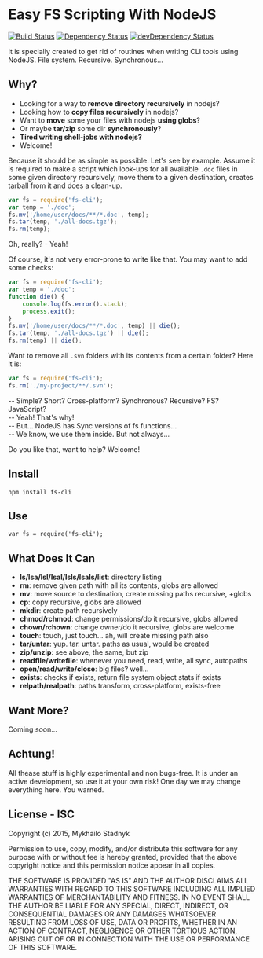 # Easy FS Scripting With NodeJS

[![Build Status](https://travis-ci.org/Mikhus/fs-cli.svg?branch=master)](https://travis-ci.org/Mikhus/fs-cli) [![Dependency Status](https://david-dm.org/Mikhus/fs-cli.svg)](https://david-dm.org/Mikhus/fs-cli) [![devDependency Status](https://david-dm.org/Mikhus/fs-cli/dev-status.svg)](https://david-dm.org/Mikhus/fs-cli#info=devDependencies) 

It is specially created to get rid of routines when writing CLI tools using
NodeJS. File system. Recursive. Synchronous...

## Why?

 - Looking for a way to **remove directory recursively** in nodejs?
 - Looking how to **copy files recursively** in nodejs?
 - Want to **move** some your files with nodejs **using globs**?
 - Or maybe **tar/zip** some dir **synchronously**?
 - **Tired writing shell-jobs with nodejs?**
 - Welcome!

Because it should be as simple as possible. Let's see by example. Assume it
is required to make a script which look-ups for all available ```.doc``` files 
in some given directory recursively, move them to a given destination, creates 
tarball from it and does a clean-up.

```javascript
var fs = require('fs-cli');
var temp = './doc';
fs.mv('/home/user/docs/**/*.doc', temp);
fs.tar(temp, './all-docs.tgz');
fs.rm(temp);
```

Oh, really? - Yeah!

Of course, it's not very error-prone to write like that. You may want to add 
some checks:

```javascript
var fs = require('fs-cli');
var temp = './doc';
function die() {
    console.log(fs.error().stack);
    process.exit();
}
fs.mv('/home/user/docs/**/*.doc', temp) || die();
fs.tar(temp, './all-docs.tgz') || die();
fs.rm(temp) || die();
```

Want to remove all ```.svn``` folders with its contents from a certain folder?
Here it is:

```javascript
var fs = require('fs-cli');
fs.rm('./my-project/**/.svn');
```

-- Simple? Short? Cross-platform? Synchronous? Recursive? FS? JavaScript?<br>
-- Yeah! That's why!<br>
-- But... NodeJS has Sync versions of fs functions...<br>
-- We know, we use them inside. But not always...

Do you like that, want to help? Welcome!

## Install

    npm install fs-cli

## Use

    var fs = require('fs-cli');

## What Does It Can

 - **ls/lsa/lsl/lsal/lsls/lsals/list**: directory listing
 - **rm**: remove given path with all its contents, globs are allowed
 - **mv**: move source to destination, create missing paths recursive, +globs
 - **cp**: copy recursive, globs are allowed
 - **mkdir**: create path recursively
 - **chmod/rchmod**: change permissions/do it recursive, globs allowed
 - **chown/rchown**: change owner/do it recursive, globs are welcome
 - **touch**: touch, just touch... ah, will create missing path also
 - **tar/untar**: yup. tar. untar. paths as usual, would be created
 - **zip/unzip**: see above, the same, but zip
 - **readfile/writefile**: whenever you need, read, write, all sync, autopaths
 - **open/read/write/close**: big files? well...
 - **exists**: checks if exists, return file system object stats if exists
 - **relpath/realpath**: paths transform, cross-platform, exists-free 

## Want More?

Coming soon...

## Achtung!

All thease stuff is highly experimental and non bugs-free. It is under an active
development, so use it at your own risk! One day we may change everything here. 
You warned.

## License - ISC

Copyright (c) 2015, Mykhailo Stadnyk

Permission to use, copy, modify, and/or distribute this software for any purpose
with or without fee is hereby granted, provided that the above copyright notice 
and this permission notice appear in all copies.

THE SOFTWARE IS PROVIDED "AS IS" AND THE AUTHOR DISCLAIMS ALL WARRANTIES WITH 
REGARD TO THIS SOFTWARE INCLUDING ALL IMPLIED WARRANTIES OF MERCHANTABILITY AND 
FITNESS. IN NO EVENT SHALL THE AUTHOR BE LIABLE FOR ANY SPECIAL, DIRECT, 
INDIRECT, OR CONSEQUENTIAL DAMAGES OR ANY DAMAGES WHATSOEVER RESULTING FROM LOSS
OF USE, DATA OR PROFITS, WHETHER IN AN ACTION OF CONTRACT, NEGLIGENCE OR OTHER 
TORTIOUS ACTION, ARISING OUT OF OR IN CONNECTION WITH THE USE OR PERFORMANCE OF 
THIS SOFTWARE.
